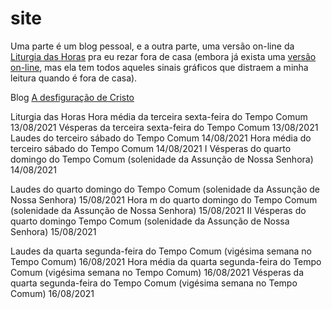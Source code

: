 # site
Uma parte é um blog pessoal, e a outra parte, uma versão on-line da <a href="https://pt.wikipedia.org/wiki/Liturgia_das_Horas">Liturgia das Horas</a> pra eu rezar fora de casa (embora já exista uma <a href="https://liturgiadashoras.online/">versão on-line</a>, mas ela tem todos aqueles sinais 
gráficos que distraem a minha leitura quando é fora de casa).

Blog
<a href="adesfiguracaodecristo.html">A desfiguração de Cristo</a>

Liturgia das Horas
<a herf="60hrm3sex.html">Hora média da terceira sexta-feira do Tempo Comum</a> 13/08/2021
<a herf="61ves3sex.html">Vésperas da terceira sexta-feira do Tempo Comum</a> 13/08/2021
<a herf="62lau3sab.html">Laudes do terceiro sábado do Tempo Comum</a> 14/08/2021
<a herf="63hrm3sab.html">Hora média do terceiro sábado do Tempo Comum</a> 14/08/2021
I Vésperas do quarto domingo do Tempo Comum (solenidade da Assunção de Nossa Senhora) 14/08/2021

Laudes do quarto domingo do Tempo Comum (solenidade da Assunção de Nossa Senhora) 15/08/2021
Hora m do quarto domingo do Tempo Comum (solenidade da Assunção de Nossa Senhora) 15/08/2021
II Vésperas do quarto domingo Tempo Comum (solenidade da Assunção de Nossa Senhora) 15/08/2021

Laudes da quarta segunda-feira do Tempo Comum (vigésima semana no Tempo Comum) 16/08/2021
Hora média da quarta segunda-feira do Tempo Comum (vigésima semana no Tempo Comum) 16/08/2021
Vésperas da quarta segunda-feira do Tempo Comum (vigésima semana no Tempo Comum) 16/08/2021
